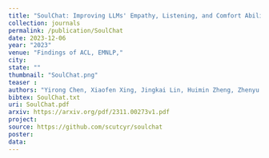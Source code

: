```yaml
---
title: "SoulChat: Improving LLMs' Empathy, Listening, and Comfort Abilities through Fine-tuning with Multi-turn Empathy Conversations"
collection: journals
permalink: /publication/SoulChat
date: 2023-12-06
year: "2023"
venue: "Findings of ACL, EMNLP,"
city: 
state: ""
thumbnail: "SoulChat.png"
teaser : 
authors: "Yirong Chen, Xiaofen Xing, Jingkai Lin, Huimin Zheng, Zhenyu Wang, Qi Liu, Xiangmin Xu"
bibtex: SoulChat.txt
uri: SoulChat.pdf
arxiv: https://arxiv.org/pdf/2311.00273v1.pdf
project: 
source: https://github.com/scutcyr/soulchat
poster: 
data:
---
```

